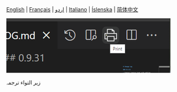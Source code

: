 [English](README.md) | [Français](README.fra.md) | [اردو](README.iri.md) | [Italiano](README.ita.md) | [Íslenska](README.isl.md) | [简体中文](README.zho.md)

![source](assets/print-icon.png) 

زیر التواء ترجمہ